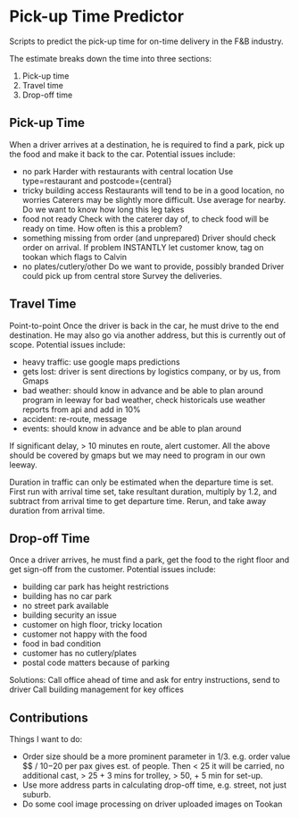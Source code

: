 # Pick-up Time Predictor
Scripts to predict the pick-up time for on-time delivery in the F&B industry.

The estimate breaks down the time into three sections:
1. Pick-up time
2. Travel time
3. Drop-off time

## Pick-up Time
When a driver arrives at a destination, he is required to find a park, pick up the food and make it back to the car. Potential issues include:
- no park
  Harder with restaurants with central location
  Use type=restaurant and postcode={central}
- tricky building access
  Restaurants will tend to be in a good location, no worries
  Caterers may be slightly more difficult. Use average for nearby.
  Do we want to know how long this leg takes
- food not ready
  Check with the caterer day of, to check food will be ready on time.
  How often is this a problem?
- something missing from order (and unprepared)
  Driver should check order on arrival.
  If problem INSTANTLY let customer know, tag on tookan which flags to Calvin
- no plates/cutlery/other
  Do we want to provide, possibly branded
  Driver could pick up from central store
  Survey the deliveries.

## Travel Time

Point-to-point
Once the driver is back in the car, he must drive to the end destination.
He may also go via another address, but this is currently out of scope.
Potential issues include:
- heavy traffic: use google maps predictions
- gets lost: driver is sent directions by logistics company, or by us, from Gmaps
- bad weather: should know in advance and be able to plan around
        program in leeway for bad weather, check historicals
        use weather reports from api and add in 10%
- accident: re-route, message
- events: should know in advance and be able to plan around

If significant delay, > 10 minutes en route, alert customer.
All the above should be covered by gmaps but we may need to program in our own leeway.

Duration in traffic can only be estimated when the departure time is set.
First run with arrival time set, take resultant duration, multiply by 1.2,
and subtract from arrival time to get departure time. Rerun, and take away
duration from arrival time.

## Drop-off Time
Once a driver arrives, he must find a park, get the food to the right floor
and get sign-off from the customer. Potential issues include:
- building car park has height restrictions
- building has no car park
- no street park available
- building security an issue
- customer on high floor, tricky location
- customer not happy with the food
- food in bad condition
- customer has no cutlery/plates
- postal code matters because of parking

Solutions:
Call office ahead of time and ask for entry instructions, send to driver
Call building management for key offices

## Contributions

Things I want to do:
- Order size should be a more prominent parameter in 1/3. e.g. order value $$ / $10-$20 per pax gives est. of people. Then < 25 it will be carried, no additional cast, > 25 + 3 mins for trolley, > 50, + 5 min for set-up.
- Use more address parts in calculating drop-off time, e.g. street, not just suburb.
- Do some cool image processing on driver uploaded images on Tookan
